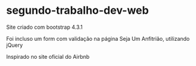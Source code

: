 # segundo-trabalho-dev-web

<p>Site criado com bootstrap 4.3.1</p>

<p>Foi incluso um form com validação na página Seja Um Anfitrião, utilizando jQuery</p>

<p>Inspirado no site oficial do Airbnb</p>
